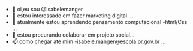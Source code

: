 - 👋 oi,eu sou @Isabelemanger
- 👀 estou interessado em fazer marketing digital ...
- 🌱 atualmente estou aprendendo pensamento computacional -html/Css ...
- 💞️ estou procurando colaborar em projeto social...
- 📫 como chegar ate mim -isabele.manger@escola.pr.gov.br ...

<!---
Isabelemanger/Isabelemanger is a ✨ special ✨ repository because its `README.md` (this file) appears on your GitHub profile.
You can click the Preview link to take a look at your changes.
--->
